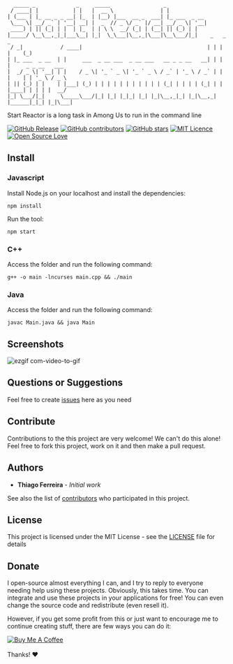 ```console
  _____ _             _     _____                 _
 / ____| |           | |   |  __ \               | |
| (___ | |_ __ _ _ __| |_  | |__) |___  __ _  ___| |_ ___  _ __
 \___ \| __/ _` | '__| __| |  _  // _ \/ _` |/ __| __/ _ \| '__|
 ____) | || (_| | |  | |_  | | \ \  __/ (_| | (__| || (_) | |
|_____/ \__\__,_|_|___\__| |_|  \_\___|\__,_|\___|\__\___/|_|    _   _      _
 / _|            / ____|                                        | | | |    (_)
| |_ ___  _ __  | |     ___  _ __ ___  _ __ ___   __ _ _ __   __| | | |     _ _ __   ___
|  _/ _ \| '__| | |    / _ \| '_ ` _ \| '_ ` _ \ / _` | '_ \ / _` | | |    | | '_ \ / _ \
| || (_) | |    | |___| (_) | | | | | | | | | | | (_| | | | | (_| | | |____| | | | |  __/
|_| \___/|_|     \_____\___/|_| |_| |_|_| |_| |_|\__,_|_| |_|\__,_| |______|_|_| |_|\___|
```

Start Reactor is a long task in Among Us to run in the command line

[![GitHub Release](https://img.shields.io/github/release/thiagodnf/start-reactor-for-command-line.svg)](https://github.com/thiagodnf/start-reactor-for-command-line/releases/latest)
[![GitHub contributors](https://img.shields.io/github/contributors/thiagodnf/start-reactor-for-command-line.svg)](https://github.com/thiagodnf/start-reactor-for-command-line/graphs/contributors)
[![GitHub stars](https://img.shields.io/github/stars/thiagodnf/start-reactor-for-command-line.svg)](https://github.com/almende/thiagodnf/start-reactor-for-command-line)
[![MIT Licence](https://badges.frapsoft.com/os/mit/mit.svg?v=103)](https://opensource.org/licenses/mit-license.php)
[![Open Source Love](https://badges.frapsoft.com/os/v1/open-source.svg?v=103)](https://github.com/ellerbrock/open-source-badges/)

## Install

### Javascript

Install Node.js on your localhost and install the dependencies:

```console
npm install
```

Run the tool:

```console
npm start
```

### C++

Access the folder and run the following command:

```console
g++ -o main -lncurses main.cpp && ./main
```

### Java

Access the folder and run the following command:

```console
javac Main.java && java Main
```

## Screenshots

![ezgif com-video-to-gif](https://user-images.githubusercontent.com/114015/103257681-33d1af00-4960-11eb-9a42-f8439fcadcdd.gif)

## Questions or Suggestions

Feel free to create <a href="https://github.com/thiagodnf/start-reactor-for-command-line/issues">issues</a> here as you need

## Contribute

Contributions to the this project are very welcome! We can't do this alone! Feel free to fork this project, work on it and then make a pull request.

## Authors

* **Thiago Ferreira** - *Initial work*

See also the list of [contributors](https://github.com/thiagodnf/start-reactor-for-command-line/graphs/contributors) who participated in this project.

## License

This project is licensed under the MIT License - see the [LICENSE](LICENSE) file for details

## Donate

I open-source almost everything I can, and I try to reply to everyone needing help using these projects. Obviously, this takes time. You can integrate and use these projects in your applications for free! You can even change the source code and redistribute (even resell it).

However, if you get some profit from this or just want to encourage me to continue creating stuff, there are few ways you can do it:

<a href="https://www.buymeacoffee.com/thiagodnf" target="_blank">
  <img src="https://www.buymeacoffee.com/assets/img/guidelines/download-assets-sm-2.svg" alt="Buy Me A Coffee">
</a>
<br/>
<br/>
Thanks! ❤️
